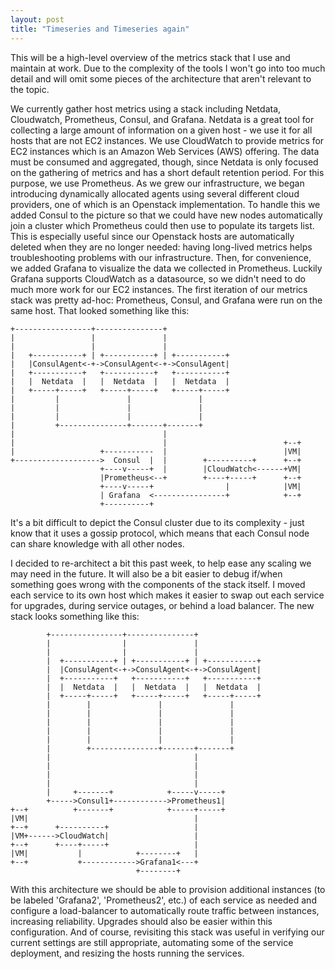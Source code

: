 ```yaml
---
layout: post
title: "Timeseries and Timeseries again"
---
```

This will be a high-level overview of the metrics stack that I use and maintain at work. Due to the complexity of the tools I won't go into too much detail and will omit some pieces of the architecture that aren't relevant to the topic.

We currently gather host metrics using a stack including Netdata, Cloudwatch, Prometheus, Consul, and Grafana. Netdata is a great tool for collecting a large amount of information on a given host - we use it for all hosts that are not EC2 instances. We use CloudWatch to provide metrics for EC2 instances which is an Amazon Web Services (AWS) offering. The data must be consumed and aggregated, though, since Netdata is only focused on the gathering of metrics and has a short default retention period. For this purpose, we use Prometheus. As we grew our infrastructure, we began introducing dynamically allocated agents using several different cloud providers, one of which is an Openstack implementation. To handle this we added Consul to the picture so that we could have new nodes automatically join a cluster which Prometheus could then use to populate its targets list. This is especially useful since our Openstack hosts are automatically deleted when they are no longer needed: having long-lived metrics helps troubleshooting problems with our infrastructure. Then, for convenience, we added Grafana to visualize the data we collected in Prometheus. Luckily Grafana supports CloudWatch as a datasource, so we didn't need to do much more work for our EC2 instances. The first iteration of our metrics stack was pretty ad-hoc: Prometheus, Consul, and Grafana were run on the same host. That looked something like this:

```
+-----------------+---------------+
|                 |               |
|                 |               |
|   +-----------+ | +-----------+ | +-----------+
|   |ConsulAgent<-+->ConsulAgent<-+->ConsulAgent|
|   +-----------+   +-----------+   +-----------+
|   |  Netdata  |   |  Netdata  |   |  Netdata  |
|   +-----+-----+   +-----+-----+   +-----+-----+
|         |               |               |
|         |               |               |
|         |               |               |
|         +---------------+-------+-------+
|                                 |
|                                 |                          +--+
|                   +-----------  |                          |VM|
+------------------->  Consul  |  |        +----------+      +--+
                    +----v-----+  |        |CloudWatch<------+VM|
                    |Prometheus<--+        +----+-----+      +--+
                    +----v-----+                |            |VM|
                    | Grafana  <----------------+            +--+
                    +----------+
```

It's a bit difficult to depict the Consul cluster due to its complexity - just know that it uses a gossip protocol, which means that each Consul node can share knowledge with all other nodes.


I decided to re-architect a bit this past week, to help ease any scaling we may need in the future. It will also be a bit easier to debug if/when something goes wrong with the components of the stack itself. I moved each service to its own host which makes it easier to swap out each service for upgrades, during service outages, or behind a load balancer. The new stack looks something like this:

```
        +----------------+---------------+
        |                |               |
        |                |               |
        |  +-----------+ | +-----------+ | +-----------+
        |  |ConsulAgent<-+->ConsulAgent<-+->ConsulAgent|
        |  +-----------+   +-----------+   +-----------+
        |  |  Netdata  |   |  Netdata  |   |  Netdata  |
        |  +-----+-----+   +-----+-----+   +-----+-----+
        |        |               |               |
        |        |               |               |
        |        |               |               |
        |        |               |               |
        |        |               |               |
        |        +---------------+-------+-------+
        |                                |
        |                                |
        |                                |
        |                                |
        |     +-------+            +-----v-----+
        +----->Consul1+------------>Prometheus1|
+--+          +-------+            +-----+-----+
|VM|                                     |
+--+      +----------+                   |
|VM+------>CloudWatch|                   |
+--+      +----+-----+                   |
|VM|           |            +--------+   |
+--+           +------------>Grafana1<---+
                            +--------+
```

With this architecture we should be able to provision additional instances (to be labeled 'Grafana2', 'Prometheus2', etc.) of each service as needed and configure a load-balancer to automatically route traffic between instances, increasing reliability. Upgrades should also be easier within this configuration. And of course, revisiting this stack was useful in verifying our current settings are still appropriate, automating some of the service deployment, and resizing the hosts running the services.
